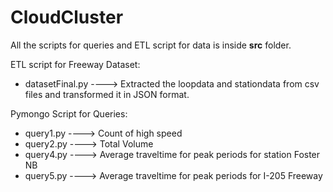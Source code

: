 # CloudCluster
All the scripts for queries and ETL script for data is inside <b>src</b> folder.

ETL script for Freeway Dataset:
    <ul><li />datasetFinal.py ----> Extracted the loopdata and stationdata from csv files and transformed it in JSON format.</ul>
    
Pymongo Script for Queries:
    <ul><li />query1.py  ----> Count of high speed
    <li />query2.py  ----> Total Volume
    <li />query4.py  ---->  Average traveltime for peak periods for station Foster NB
    <li />query5.py  ---->  Average traveltime for peak periods for I-205 Freeway 
    </ul>
